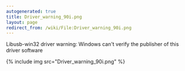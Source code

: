 ```yaml
---
autogenerated: true
title: Driver_warning_90i.png
layout: page
redirect_from: /wiki/File:Driver_warning_90i.png
---
```


Libusb-win32 driver warning: Windows can't verify the publisher of this
driver software

{% include img src="Driver_warning_90i.png" %}

